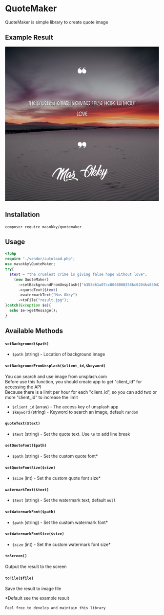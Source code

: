 # QuoteMaker
QuoteMaker is simple library to create quote image

## Example Result
![Example Result](example/result.jpg)

## Installation
`composer require masokky/quotemaker`

## Usage
```php
<?php
require "./vendor/autoload.php";
use masokky\QuoteMaker;
try{
  $text = "the cruelest crime is giving false hope without love";
    (new QuoteMaker)
      ->setBackgroundFromUnsplash(["b353e61a07cc0068080258kc0294ks85042f2560d6223366500a2aa30ff28052"],"heart")
      ->quoteText($text)
      ->watermarkText("Mas Okky")
      ->toFile("result.jpg");
}catch(Exception $e){
  echo $e->getMessage();
}
```

## Available Methods
#### `setBackground($path)`
- `$path` (string) - Location of background image
#### `setBackgroundFromUnsplash($client_id,$keyword)`
You can search and use image from unsplash.com  
Before use this function, you should create app to get "client_id" for accessing the API  
Because there is a limit per hour for each "client_id", so you can add two or more "client_id" to increase the limit
- `$client_id` (array) - The access key of unsplash app
- `$keyword` (string) - Keyword to search an image, default `random`
#### `quoteText($text)`
- `$text` (string) - Set the quote text. Use `\n` to add line break
#### `setQuoteFont($path)`
- `$path` (string) - Set the custom quote font*
#### `setQuoteFontSize($size)`
- `$size` (int) - Set the custom quote font size*
#### `watermarkText($text)`
- `$text` (string) - Set the watermark text, default `null`
#### `setWatermarkFont($path)`
- `$path` (string) - Set the custom watermark font*
#### `setWatermarkFontSize($size)`
- `$size` (int) - Set the custom watermark font size*
#### `toScreen()`
Output the result to the screen
#### `toFile($file)`
Save the result to image file

*Default see the example result

```Feel free to develop and maintain this library```
